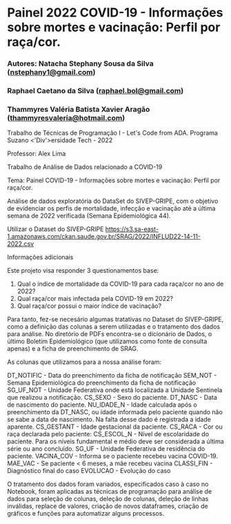 # Painel 2022 COVID-19 - Informações sobre mortes e vacinação: Perfil por raça/cor.

### Autores: Natacha Stephany Sousa da Silva (nstephany1@gmail.com)
###         Raphael Caetano da Silva (raphael.bol@gmail.com)
###         Thammyres Valéria Batista Xavier Aragão (thammyresvaleria@hotmail.com)


Trabalho de Técnicas de Programação I - Let's Code from ADA. 
Programa Suzano <'Div'>ersidade Tech - 2022

Professor: Alex Lima 

Trabalho de Análise de Dados relacionado a COVID-19

Tema: Painel COVID-19 - Informações sobre mortes e vacinação: Perfil por raça/cor.

Análise de dados exploratória do DataSet do SIVEP-GRIPE, com o objetivo de evidenciar os perfis de mortalidade, infecção e vacinação até a última semana de 2022 verificada (Semana Epidemiológica 44).

Utilizar o Dataset do SIVEP-GRIPE
https://s3.sa-east-1.amazonaws.com/ckan.saude.gov.br/SRAG/2022/INFLUD22-14-11-2022.csv

Informações adicionais

Este projeto visa responder 3 questionamentos base: 
1) Qual o índice de mortalidade da COVID-19 para cada raça/cor no ano de 2022? 
2) Qual raça/cor mais infectada pela COVID-19 em 2022?
3) Qual raça/cor possui o maior índice de vacinação?

Para tanto, fez-se necesário algumas tratativas no Dataset do SIVEP-GRIPE, como a definição das colunas a serem utilizadas e o tratamento dos dados para análise.
No diretório de PDFs encontra-se o dicionário de Dados, o último Boletim Epidemiológico (que utilizamos como fonte de consulta apenas) e a ficha de preenchimento de SRAG.

As colunas que utilizamos para a nossa análise foram:

  DT_NOTIFIC - Data do preenchimento da ficha de notificação
  SEM_NOT - Semana Epidemiológica do preenchimento da ficha de notificação
  SG_UF_NOT - Unidade Federativa onde está localizada a Unidade Sentinela que realizou a notificação.
  CS_SEXO - Sexo do paciente.
  DT_NASC - Data de nascimento do paciente.
  NU_IDADE_N - Idade calculada após o preenchimento da DT_NASC, ou idade informada pelo paciente quando não se sabe a data de nascimento. Na falta desse dado é   registrada a idade aparente.
  CS_GESTANT - Idade gestacional da paciente.
  CS_RACA - Cor ou raça declarada pelo paciente:
  CS_ESCOL_N - Nível de escolaridade do paciente. Para os níveis fundamental e médio deve ser considerada a última série ou ano concluído.
  SG_UF - Unidade Federativa de residência do paciente.
  VACINA_COV - Informa se o paciente recebeu vacina COVID-19.
  MAE_VAC - Se paciente < 6 meses, a mãe recebeu vacina
  CLASSI_FIN - Diagnóstico final do caso
  EVOLUCAO - Evolução do caso

O tratamento dos dados foram variados, especificados caso à caso no Notebook, foram aplicadas as técnicas de programação para análise de dados para seleção de colunas, deleção de colunas, deleção de linhas inválidas, replace de valores, criação de novos dataframes, criação de gráficos e funções para automatizar alguns processos.
